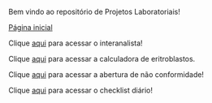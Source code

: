 Bem vindo ao repositório de Projetos Laboratoriais!

<a href="https://bhcastro.github.io/Projetos/Lab/gestao/home/index/home.html" target="_blank">Página inicial</a>

Clique <a href="https://bhcastro.github.io/Projetos/Lab/interanalista/index/hemato.html" target="_blank">aqui</a> para acessar o interanalista!

Clique <a href="https://bhcastro.github.io/Projetos/Lab/calculadoras/index/calculadoras.html" target="_blank">aqui</a> para acessar a calculadora de eritroblastos.

Clique <a href="https://bhcastro.github.io/Projetos/Lab/gestao/qualidade_continua/index/nao_conformidade.html" target="_blank">aqui</a> para acessar a abertura de não conformidade!

Clique <a href="https://bhcastro.github.io/Projetos/Lab/gestao/checklist/index/index.html" target="_blank">aqui</a> para acessar o checklist diário!
